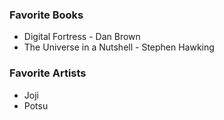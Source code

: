 ### Favorite Books
 - Digital Fortress - Dan Brown
 - The Universe in a Nutshell - Stephen Hawking

### Favorite Artists
 - Joji
 - Potsu

